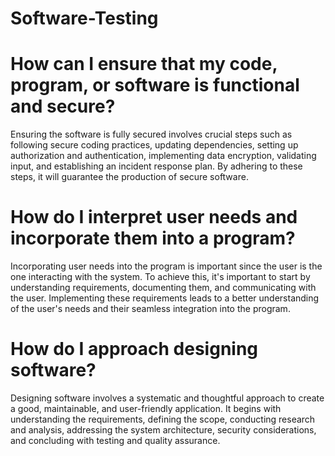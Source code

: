 # Software-Testing

# How can I ensure that my code, program, or software is functional and secure?
Ensuring the software is fully secured involves crucial steps such as following secure coding practices, updating dependencies, setting up authorization and authentication, implementing data encryption, validating input, and establishing an incident response plan. By adhering to these steps, it will guarantee the production of secure software.

# How do I interpret user needs and incorporate them into a program?
Incorporating user needs into the program is important since the user is the one interacting with the system. To achieve this, it's important to start by understanding requirements, documenting them, and communicating with the user. Implementing these requirements leads to a better understanding of the user's needs and their seamless integration into the program.

# How do I approach designing software?
Designing software involves a systematic and thoughtful approach to create a good, maintainable, and user-friendly application. It begins with understanding the requirements, defining the scope, conducting research and analysis, addressing the system architecture, security considerations, and concluding with testing and quality assurance.
